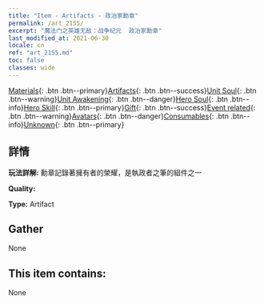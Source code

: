 ```yaml
---
title: "Item - Artifacts - 政治家勳章"
permalink: /art_2155/
excerpt: "魔法门之英雄无敌：战争纪元  政治家勳章"
last_modified_at: 2021-06-30
locale: cn
ref: "art_2155.md"
toc: false
classes: wide
---
```

 [Materials](/ItemsCN/){: .btn .btn--primary}[Artifacts](/ItemsCN/Artifacts/){: .btn .btn--success}[Unit Soul](/ItemsCN/UnitSoul/){: .btn .btn--warning}[Unit Awakening](/ItemsCN/UnitAwakening/){: .btn .btn--danger}[Hero Soul](/ItemsCN/HeroSoul/){: .btn .btn--info}[Hero Skill](/ItemsCN/HeroSkill/){: .btn .btn--primary}[Gift](/ItemsCN/Gift/){: .btn .btn--success}[Event related](/ItemsCN/Events/){: .btn .btn--warning}[Avatars](/ItemsCN/Avatars/){: .btn .btn--danger}[Consumables](/ItemsCN/Consumables/){: .btn .btn--info}[Unknown](/ItemsCN/Unknown/){: .btn .btn--primary}

## 詳情
 **玩法詳解:** 勳章記錄著擁有者的榮耀，是執政者之筆的組件之一

 **Quality:** 

 **Type:** Artifact

## Gather

  None

## This item contains:

  None

